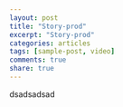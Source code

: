 ```yaml
---
layout: post
title: "Story-prod"
excerpt: "Story-prod"
categories: articles
tags: [sample-post, video]
comments: true
share: true
---
```

dsadsadsad
<div class="apester-media" data-media-id="60bdfee09bb072002539fe83" height="512"></div><script async src="https://static.apester.com/js/sdk/latest/apester-sdk.js"></script>
